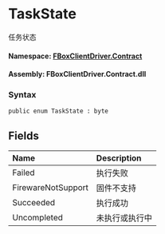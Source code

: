 # TaskState

任务状态

#### **Namespace**: [FBoxClientDriver.Contract](https://docs.flexem.net/fbox/zh-cn/sdk/FBoxClientDriver.Contract.html)

#### **Assembly**: FBoxClientDriver.Contract.dll

### Syntax <a id="FBoxClientDriver_Contract_TaskState_syntax"></a>

```text
public enum TaskState : byte
```

## Fields <a id="fields"></a>

| Name | Description |
| :--- | :--- |
| Failed | 执行失败 |
| FirewareNotSupport | 固件不支持 |
| Succeeded | 执行成功 |
| Uncompleted | 未执行或执行中 |

